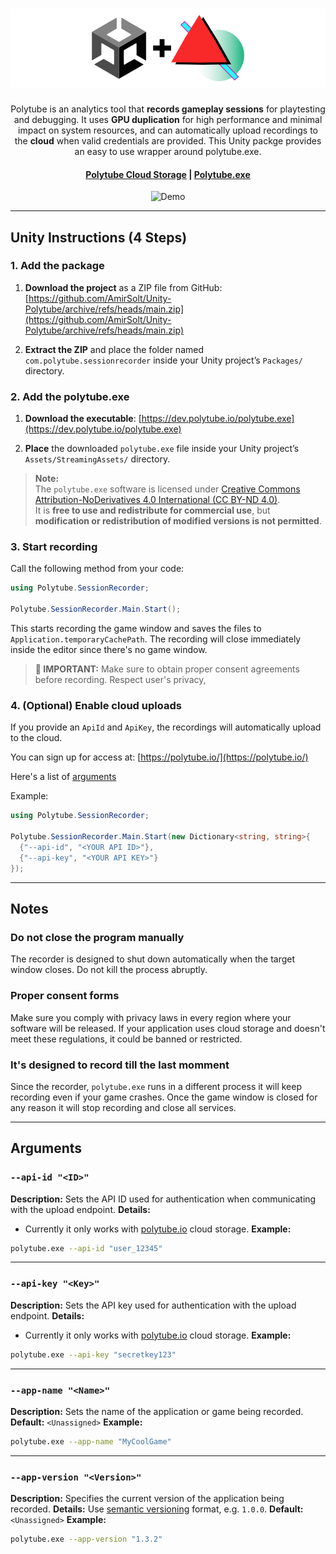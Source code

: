 <h1 align="center">
  <img width="800" src="/unity_banner.png" alt="Polytube Logo">
</h1>
<p align="center">
  Polytube is an analytics tool that <b>records gameplay sessions</b> for playtesting and debugging. It uses <b>GPU duplication</b> for high performance and minimal impact on system resources, and can automatically upload recordings to the <b>cloud</b> when valid credentials are provided. This Unity packge provides an easy to use wrapper around polytube.exe.
</p>

<h4 align="center">
  <a href="https://polytube.io/">Polytube Cloud Storage</a> |
  <a href="https://github.com/AmirSolt/polytube">Polytube.exe</a>
</h4>


<p align="center">
  <img src="preview_gif.gif" alt="Demo" style="width:600px;">
</p>



---

## Unity Instructions (4 Steps)

### 1. Add the package

1. **Download the project** as a ZIP file from GitHub:
   [https://github.com/AmirSolt/Unity-Polytube/archive/refs/heads/main.zip](https://github.com/AmirSolt/Unity-Polytube/archive/refs/heads/main.zip)

2. **Extract the ZIP** and place the folder named `com.polytube.sessionrecorder` inside your Unity project’s `Packages/` directory.


### 2. Add the polytube.exe

1. **Download the executable**: [https://dev.polytube.io/polytube.exe](https://dev.polytube.io/polytube.exe)

2. **Place** the downloaded `polytube.exe` file inside your Unity project’s `Assets/StreamingAssets/` directory.

> **Note:**  
> The `polytube.exe` software is licensed under [Creative Commons Attribution-NoDerivatives 4.0 International (CC BY-ND 4.0)](https://creativecommons.org/licenses/by-nd/4.0/).  
> It is **free to use and redistribute for commercial use**, but **modification or redistribution of modified versions is not permitted**.



### 3. Start recording

Call the following method from your code:

```csharp
using Polytube.SessionRecorder;

Polytube.SessionRecorder.Main.Start();
```

This starts recording the game window and saves the files to `Application.temporaryCachePath`. 
The recording will close immediately inside the editor since there's no game window.

> **🚨 IMPORTANT:** Make sure to obtain proper consent agreements before recording. Respect user's privacy,



### 4. (Optional) Enable cloud uploads

If you provide an `ApiId` and `ApiKey`, the recordings will automatically upload to the cloud.

You can sign up for access at: [https://polytube.io/](https://polytube.io/)

Here's a list of [arguments](#arguments)

Example:

```csharp
using Polytube.SessionRecorder;

Polytube.SessionRecorder.Main.Start(new Dictionary<string, string>{
  {"--api-id", "<YOUR API ID>"},
  {"--api-key", "<YOUR API KEY>"}
});
```
---

## Notes


### Do not close the program manually

The recorder is designed to shut down automatically when the target window closes. Do not kill the process abruptly.

### Proper consent forms

Make sure you comply with privacy laws in every region where your software will be released. If your application uses cloud storage and doesn't meet these regulations, it could be banned or restricted.

### It's designed to record till the last momment

Since the recorder, `polytube.exe` runs in a different process it will keep recording even if your game crashes. Once the game window is closed for any reason it will stop recording and close all services.

---


## Arguments


### `--api-id "<ID>"`

**Description:**
Sets the API ID used for authentication when communicating with the upload endpoint.
**Details:**
* Currently it only works with [polytube.io](https://polytube.io) cloud storage.
**Example:**

```bash
polytube.exe --api-id "user_12345"
```

---

### `--api-key "<Key>"`

**Description:**
Sets the API key used for authentication with the upload endpoint.
**Details:**
* Currently it only works with [polytube.io](https://polytube.io) cloud storage.
**Example:**

```bash
polytube.exe --api-key "secretkey123"
```

---

### `--app-name "<Name>"`

**Description:**
Sets the name of the application or game being recorded.
**Default:**
`<Unassigned>`
**Example:**

```bash
polytube.exe --app-name "MyCoolGame"
```

---

### `--app-version "<Version>"`

**Description:**
Specifies the current version of the application being recorded.
**Details:**
Use [semantic versioning](https://semver.org/) format, e.g. `1.0.0`.
**Default:**
`<Unassigned>`
**Example:**

```bash
polytube.exe --app-version "1.3.2"
```
